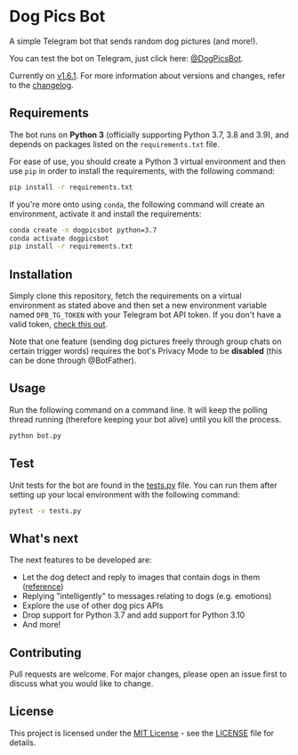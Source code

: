 # Dog Pics Bot

A simple Telegram bot that sends random dog pictures (and more!).

You can test the bot on Telegram, just click here: [@DogPicsBot](https://t.me/dogpicsbot).

Currently on [v1.6.1](https://github.com/aitorres/dogpicsbot/releases/tag/v1.6.1). For more information about versions and changes, refer to the [changelog](CHANGELOG.md).

## Requirements

The bot runs on **Python 3** (officially supporting Python 3.7, 3.8 and 3.9), and depends on packages listed on the `requirements.txt` file.

For ease of use, you should create a Python 3 virtual environment and then use `pip` in order to install the requirements, with the following command:

```bash
pip install -r requirements.txt
```

If you're more onto using `conda`, the following command will create an environment, activate it and install the requirements:

```bash
conda create -n dogpicsbot python=3.7
conda activate dogpicsbot
pip install -r requirements.txt
```

## Installation

Simply clone this repository, fetch the requirements on a virtual environment as stated above and then set a new environment variable named `DPB_TG_TOKEN` with your Telegram bot API token. If you don't have a valid token, [check this out](https://core.telegram.org/bots).

Note that one feature (sending dog pictures freely through group chats on certain trigger words) requires the bot's Privacy Mode to be **disabled** (this can be done through @BotFather).

## Usage

Run the following command on a command line. It will keep the polling thread running (therefore keeping your bot alive) until you kill the process.

```bash
python bot.py
```

## Test

Unit tests for the bot are found in the [tests.py](tests.py) file. You can run them after setting up your local environment with the following command:

```bash
pytest -v tests.py
```

## What's next

The next features to be developed are:

- Let the dog detect and reply to images that contain dogs in them ([reference](https://towardsdatascience.com/a-dog-detector-and-breed-classifier-4feb99e1f852))
- Replying "intelligently" to messages relating to dogs (e.g. emotions)
- Explore the use of other dog pics APIs
- Drop support for Python 3.7 and add support for Python 3.10
- And more!

## Contributing

Pull requests are welcome. For major changes, please open an issue first to discuss what you would like to change.

## License

This project is licensed under the [MIT License](LICENSE) - see the [LICENSE](LICENSE) file for details.
